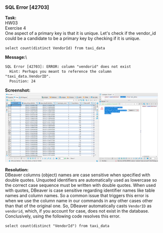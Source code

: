 ### SQL Error [42703]

**Task:**\
HW03\
Exercise 4\
One aspect of a primary key is that it is unique. Let's check if the vendor_id could be a candidate to be a primary key by checking if it is unique.

`select count(distinct VendorId) from taxi_data`

**Message:**\
```
SQL Error [42703]: ERROR: column "vendorid" does not exist
  Hint: Perhaps you meant to reference the column "taxi_data.VendorID".
  Position: 24
```

**Screenshot:**\
![](https://github.com/sfnxboy/SQL_Math-290/blob/main/homeworks/images/hw03_03_error_message.png)

**Resolution:**\
DBeaver columns (object) names are case sensitive when specified with double quotes.
Unquoted identifiers are automatically used as lowercase so the correct case sequence must be written with double quotes.
When used with quotes, DBeaver is case sensitive regarding identifier names like table names and column names.
So a common issue that triggers this error is when we use the column name in our commands in any other cases other than that of the original one.
So, DBeaver automatically casts `VendorID` as `vendorid`, which, if you account for case, does not exist in the database.
Conclusively, using the following code resolves this error.

`select count(distinct "VendorId") from taxi_data`
